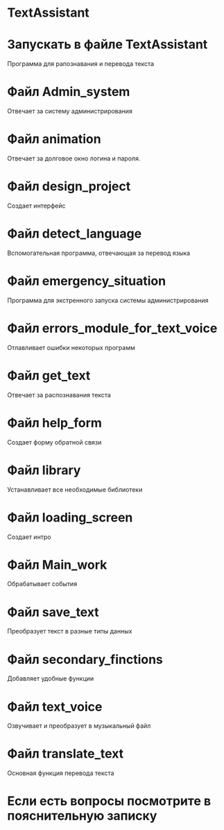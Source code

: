 # TextAssistant
# Запускать в файле TextAssistant
Программа для рапознавания и перевода текста

# Файл Admin_system
Отвечает за систему администрирования
# Файл animation
Отвечает за долговое окно логина и пароля.
# Файл design_project
Создает интерфейс
# Файл detect_language 
Вспомогательная программа, отвечающая за перевод языка
# Файл emergency_situation
Программа для экстренного запуска системы администрирования
# Файл errors_module_for_text_voice
Отлавливает ошибки некоторых программ
# Файл get_text
Отвечает за распознавания текста 
# Файл help_form
Создает форму обратной связи
# Файл library
Устанавливает все необходимые библиотеки 
# Файл loading_screen
Создает интро
# Файл Main_work
Обрабатывает события
# Файл save_text
Преобразует текст в разные типы данных
# Файл secondary_finctions
Добавляет удобные функции
# Файл text_voice
Озвучивает и преобразует в музыкальный файл
# Файл translate_text
Основная функция перевода текста 
# Если есть вопросы посмотрите в пояснительную записку
